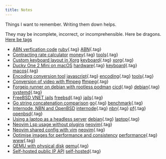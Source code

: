 ```yaml
---
title: Notes
---
```


Things I want to remember. Writing them down helps.

They may be incomplete, incorrect, or incomprehensible. Here be dragons. [Here be tags](/tags/)

- [ABN verfication code](/notes/abn-verification.html) [ruby](/tags/ruby.html){.tag} [ABN](/tags/ABN.html){.tag}
- [Contracting rate calculator](/notes/contracting-rate-calculator.html) [money](/tags/money.html){.tag} [tools](/tags/tools.html){.tag}
- [Custom keyboard layout in Xorg](/notes/custom-keyboard-layout-in-xorg.html) [keyboard](/tags/keyboard.html){.tag} [xorg](/tags/xorg.html){.tag}
- [Ducky One 2 Mini on macOS](/notes/ducky-one-2-mini-macos.html) [hardware](/tags/hardware.html){.tag} [keyboard](/tags/keyboard.html){.tag} [macos](/tags/macos.html){.tag}
- [Encoding conversion tool](/notes/encoding-converter.html) [javascript](/tags/javascript.html){.tag} [encoding](/tags/encoding.html){.tag} [tools](/tags/tools.html){.tag}
- [Conversion of video with ffmpeg](/notes/ffmpeg-reencode.html) [ffmpeg](/tags/ffmpeg.html){.tag}
- [Forgejo runner on debian with rootless podman](/notes/forgejo-runner-on-debian.html) [cicd](/tags/cicd.html){.tag} [debian](/tags/debian.html){.tag} [systemd](/tags/systemd.html){.tag}
- [FreeBSD VNET jails](/notes/freebsd-vnet-jails.html) [freebsd](/tags/freebsd.html){.tag} [jails](/tags/jails.html){.tag}
- [Go string concatenation comparison](/notes/go-string-concatenation.html) [go](/tags/go.html){.tag} [benchmark](/tags/benchmark.html){.tag}
- [Internode, NBN and OpenBSD](/notes/internode-nbn-openbsd.html) [internode](/tags/internode.html){.tag} [nbn](/tags/nbn.html){.tag} [pf](/tags/pf.html){.tag} [openbsd](/tags/openbsd.html){.tag}
- [Using a laptop as a headless server](/notes/laptop-server.html) [debian](/tags/debian.html){.tag} [laptop](/tags/laptop.html){.tag}
- [Neovim Lsp usage without plugins](/notes/neovim-lsp-without-plugins.html) [neovim](/tags/neovim.html){.tag}
- [Neovim shared config with vim](/notes/neovim-shared-config.html) [neovim](/tags/neovim.html){.tag}
- [Optimise images for performance and consistency](/notes/optimising-images.html) [performance](/tags/performance.html){.tag} [www](/tags/www.html){.tag}
- [QEMU with physical disk](/notes/qemu-with-physical-disk.html) [qemu](/tags/qemu.html){.tag}
- [Self-hosted public IP API](/notes/self-hosted-public-ip-api.html) [self-hosted](/tags/self-hosted.html){.tag}
